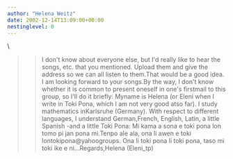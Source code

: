 ```yaml
---
author: "Helena Weitz"
date: 2002-12-14T13:09:00+00:00
nestinglevel: 0
---
```

\
>> I don't know about everyone else, but I'd really like to hear the songs,
> etc. that you mentioned. Upload them and give the address so we can all
> listen to them.That would be a good idea. I am looking forward to your songs.By the way, I don't know whether it is common to present oneself in one's firstmail to this group, so I'll do it briefly: Myname is Helena (or Eleni when I write in Toki Pona, which I am not very good atso far). I study mathematics inKarlsruhe (Germany). With respect to different languages, I understand German,French, English, Latin, a little Spanish -and a little Toki Pona: Mi kama a sona e toki pona lon tomo pi jan pona mi.Tenpo ale ala, ona li awen e toki lontokipona@yahoogroups. Ona li toki pona li toki pona, taso mi toki ike e ni...Regards,Helena (Eleni\_tp)